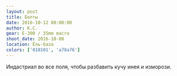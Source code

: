 ```yaml
---
layout: post
title: Болты
date: 2016-10-12 00:00:00
author: К.С.
gear: E-300 / 35mm macro
shoot_date: 2016-10-08
location: Ёль-база
colors: ['010101', 'a78a76']
---
```


Индастриал во все поля, чтобы разбавить кучу инея и изморози.
